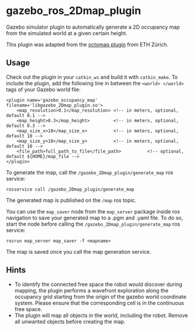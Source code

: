 # gazebo_ros_2Dmap_plugin
Gazebo simulator plugin to automatically generate a 2D occupancy map from the simulated world at a given certain height. 

This plugin was adapted from the [octomap plugin](https://github.com/ethz-asl/rotors_simulator/tree/master/rotors_gazebo_plugins) from ETH Zürich.

## Usage 
Check out the plugin in your `catkin_ws` and build it with `catkin_make`.
To include the plugin, add the following line in between the `<world> </world>` tags of your Gazebo world file:

```
<plugin name='gazebo_occupancy_map' filename='libgazebo_2Dmap_plugin.so'>
    <map_resolution>0.1</map_resolution> <!-- in meters, optional, default 0.1 -->
    <map_height>0.3</map_height>         <!-- in meters, optional, default 0.3 -->
    <map_size_x>10</map_size_x>          <!-- in meters, optional, default 10 -->
    <map_size_y>10</map_size_y>          <!-- in meters, optional, default 10 -->
    <file_path>full_path_to_file</file_path>          <!-- optional, default ${HOME}/map_file -->
</plugin>
```

To generate the map, call the `/gazebo_2Dmap_plugin/generate_map` ros service:

```
rosservice call /gazebo_2Dmap_plugin/generate_map
```

The generated map is published on the `/map` ros topic. 

You can use the `map_saver` node from the `map_server` package inside ros navigation to save your generated map to a .pgm and .yaml file. To do so, start the node before calling the `/gazebo_2Dmap_plugin/generate_map` ros service:

```
rosrun map_server map_saver -f <mapname>
```
The map is saved once you call the map generation service.

## Hints

* To identify the connected free space the robot would discover during mapping, the plugin performs a wavefront exploration along the occupancy grid starting from the origin of the gazebo world coordinate system. Please ensure that the corresponding cell is in the continuous free space. 
* The plugin will map all objects in the world, including the robot. Remove all unwanted  objects before creating the map. 

